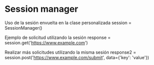 # Session manager

Uso de la sesión envuelta en la clase personalizada
    session = SessionManager()

Ejemplo de solicitud utilizando la sesión
    response = session.get('https://www.example.com')

Realizar más solicitudes utilizando la misma sesión
    response2 = session.post('https://www.example.com/submit', data={'key': 'value'})
